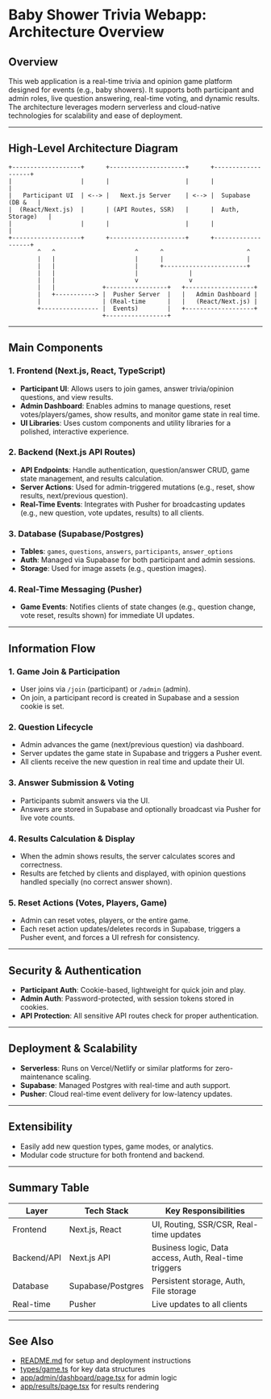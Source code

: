 # Baby Shower Trivia Webapp: Architecture Overview

## Overview
This web application is a real-time trivia and opinion game platform designed for events (e.g., baby showers). It supports both participant and admin roles, live question answering, real-time voting, and dynamic results. The architecture leverages modern serverless and cloud-native technologies for scalability and ease of deployment.

---

## High-Level Architecture Diagram

```
+-------------------+      +---------------------+      +-------------------+
|                   |      |                     |      |                   |
|   Participant UI  | <--> |   Next.js Server    | <--> |  Supabase (DB &   |
|  (React/Next.js)  |      | (API Routes, SSR)   |      |  Auth, Storage)   |
|                   |      |                     |      |                   |
+-------------------+      +---------------------+      +-------------------+
        ^   ^                      ^      ^                       ^
        |   |                      |      |                       |
        |   |                      |      +-----------------------+
        |   |                      |              |
        |   |                      v              v
        |   |             +-----------------+   +-------------------+
        |   +-----------> |  Pusher Server  |   |   Admin Dashboard |
        |                 | (Real-time      |   |   (React/Next.js) |
        +---------------- |  Events)        |   +-------------------+
                          +-----------------+
```

---

## Main Components

### 1. **Frontend (Next.js, React, TypeScript)**
- **Participant UI**: Allows users to join games, answer trivia/opinion questions, and view results.
- **Admin Dashboard**: Enables admins to manage questions, reset votes/players/games, show results, and monitor game state in real time.
- **UI Libraries**: Uses custom components and utility libraries for a polished, interactive experience.

### 2. **Backend (Next.js API Routes)**
- **API Endpoints**: Handle authentication, question/answer CRUD, game state management, and results calculation.
- **Server Actions**: Used for admin-triggered mutations (e.g., reset, show results, next/previous question).
- **Real-Time Events**: Integrates with Pusher for broadcasting updates (e.g., new question, vote updates, results) to all clients.

### 3. **Database (Supabase/Postgres)**
- **Tables**: `games`, `questions`, `answers`, `participants`, `answer_options`
- **Auth**: Managed via Supabase for both participant and admin sessions.
- **Storage**: Used for image assets (e.g., question images).

### 4. **Real-Time Messaging (Pusher)**
- **Game Events**: Notifies clients of state changes (e.g., question change, vote reset, results shown) for immediate UI updates.

---

## Information Flow

### 1. **Game Join & Participation**
- User joins via `/join` (participant) or `/admin` (admin).
- On join, a participant record is created in Supabase and a session cookie is set.

### 2. **Question Lifecycle**
- Admin advances the game (next/previous question) via dashboard.
- Server updates the game state in Supabase and triggers a Pusher event.
- All clients receive the new question in real time and update their UI.

### 3. **Answer Submission & Voting**
- Participants submit answers via the UI.
- Answers are stored in Supabase and optionally broadcast via Pusher for live vote counts.

### 4. **Results Calculation & Display**
- When the admin shows results, the server calculates scores and correctness.
- Results are fetched by clients and displayed, with opinion questions handled specially (no correct answer shown).

### 5. **Reset Actions (Votes, Players, Game)**
- Admin can reset votes, players, or the entire game.
- Each reset action updates/deletes records in Supabase, triggers a Pusher event, and forces a UI refresh for consistency.

---

## Security & Authentication
- **Participant Auth**: Cookie-based, lightweight for quick join and play.
- **Admin Auth**: Password-protected, with session tokens stored in cookies.
- **API Protection**: All sensitive API routes check for proper authentication.

---

## Deployment & Scalability
- **Serverless**: Runs on Vercel/Netlify or similar platforms for zero-maintenance scaling.
- **Supabase**: Managed Postgres with real-time and auth support.
- **Pusher**: Cloud real-time event delivery for low-latency updates.

---

## Extensibility
- Easily add new question types, game modes, or analytics.
- Modular code structure for both frontend and backend.

---

## Summary Table

| Layer         | Tech Stack         | Key Responsibilities                                 |
|-------------- |-------------------|------------------------------------------------------|
| Frontend      | Next.js, React    | UI, Routing, SSR/CSR, Real-time updates              |
| Backend/API   | Next.js API       | Business logic, Data access, Auth, Real-time triggers|
| Database      | Supabase/Postgres | Persistent storage, Auth, File storage               |
| Real-time     | Pusher            | Live updates to all clients                          |

---

## See Also
- [README.md](./README.md) for setup and deployment instructions
- [types/game.ts](./types/game.ts) for key data structures
- [app/admin/dashboard/page.tsx](./app/admin/dashboard/page.tsx) for admin logic
- [app/results/page.tsx](./app/results/page.tsx) for results rendering
